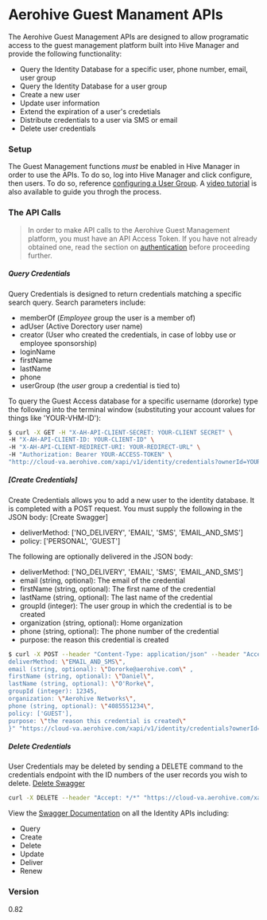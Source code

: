 # Aerohive Guest Manament APIs

The Aerohive Guest Management APIs are designed to allow programatic access to the guest management platform built into Hive Manager and provide the following functionality:

  - Query the Identity Database for a specific user, phone number, email, user group
  - Query the Identity Database for a user group
  - Create a new user
  - Update user information
  - Extend the expiration of a user's credetials
  - Distribute credentials to a user via SMS or email
  - Delete user credentials

### Setup
The Guest Management functions *must* be enabled in Hive Manager in order to use the APIs. To do so, log into Hive Manager and click configure, then users. To do so, reference [configuring a User Group]. A [video tutorial] is also available to guide you throgh the process.

### The API Calls
>In order to make API calls to the Aerohive Guest Management platform, you must have an API Access Token. If you have not already obtained one, read the section on [authentication] before proceeding further.

##### Query Credentials
Query Credentials is designed to return credentials matching a specific search query. Search parameters include:
- memberOf (*Employee* group the user is a member of)
- adUser (Active Dorectory user name)
- creator (User who created the credentials, in case of lobby use or employee sponsorship)
- loginName
- firstName
- lastName
- phone
- userGroup (the *user* group a credential is tied to)

To query the Guest Access database for a specific username (dororke) type the following into the terminal window (substituting your account values for things like 'YOUR-VHM-ID'):

```sh
$ curl -X GET -H "X-AH-API-CLIENT-SECRET: YOUR-CLIENT SECRET" \
-H "X-AH-API-CLIENT-ID: YOUR-CLIENT-ID" \
-H "X-AH-API-CLIENT-REDIRECT-URI: YOUR-REDIRECT-URL" \
-H "Authorization: Bearer YOUR-ACCESS-TOKEN" \
"http://cloud-va.aerohive.com/xapi/v1/identity/credentials?ownerId=YOUR-OWNER-ID"
```

##### [Create Credentials] 
Create Credentials allows you to add a new user to the identity database. It is completed with a POST request. You must supply the following in the JSON body: [Create Swagger]
- deliverMethod: ['NO_DELIVERY', 'EMAIL', 'SMS', 'EMAIL_AND_SMS']
- policy: ['PERSONAL', 'GUEST']

The following are optionally delivered in the JSON body:
- deliverMethod: ['NO_DELIVERY', 'EMAIL', 'SMS', 'EMAIL_AND_SMS']
- email (string, optional): The email of the credential
- firstName (string, optional): The first name of the credential
- lastName (string, optional): The last name of the credential
- groupId (integer): The user group in which the credential is to be created
- organization (string, optional): Home organization
- phone (string, optional): The phone number of the credential
- purpose: the reason this credential is created

```sh
$ curl -X POST --header "Content-Type: application/json" --header "Accept: application/json" -d "HmCredentialsRequestVo {
deliverMethod: \"EMAIL_AND_SMS\",
email (string, optional): \"Dororke@aerohive.com\" ,
firstName (string, optional): \"Daniel\",
lastName (string, optional): \"O'Rorke\",
groupId (integer): 12345,
organization: \"Aerohive Networks\",
phone (string, optional): \"4085551234\",
policy: ['GUEST'],
purpose: \"the reason this credential is created\"
}" "https://cloud-va.aerohive.com/xapi/v1/identity/credentials?ownerId=YOUR-OWNER-ID&memberOf=Aerohive%20Staff&adUser=AEROHIVE%5CDANIELO"
```

##### Delete Credentials
User Credentials may be deleted by sending a DELETE command to the credentials endpoint with the ID numbers of the user records you wish to delete. [Delete Swagger]
```sh
curl -X DELETE --header "Accept: */*" "https://cloud-va.aerohive.com/xapi/v1/identity/credentials?ownerId=YOUR-OWNER-ID&ids=23456789&ids=34567890&ids=45678901&memberOf=Aerohive%20Staff&adUser=Aerohive%5Cdanielo"
```


View the [Swagger Documentation] on all the Identity APIs including: 
- Query
- Create
- Delete
- Update
- Deliver
- Renew

### Version
0.82


   [configuring a User Group]: <http://docs.aerohive.com/330000/docs/help/english/ng/learning-whats-new.htm#gui/configuration/configuring-user-group.htm>
   [authentication]: <https://developer.aerohive.com/docs/authentication>
   [video tutorial]: <https://training.aerohive.com/#/courses/course/207185>
   [Delete Swagger]: <https://developer.aerohive.com/docs/api-documentation#!/identity/removeCredentialsUsingDELETE>
   [Swagger Documentation]: <https://developer.aerohive.com/docs/api-documentation#!/identity>


